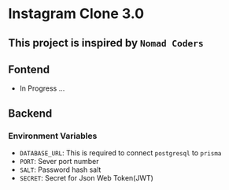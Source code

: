 # Instagram Clone 3.0

## This project is inspired by `Nomad Coders`

## Fontend

- In Progress ...

## Backend 

### Environment Variables

- `DATABASE_URL`: This is required to connect `postgresql` to `prisma`
- `PORT`: Sever port number
- `SALT`: Password hash salt
- `SECRET`: Secret for Json Web Token(JWT)
